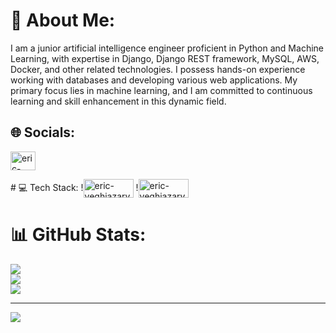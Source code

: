 
<!--
Here are some ideas to get you started:

- 🔭 I’m currently working on ...
- 🌱 I’m currently learning ...
- 👯 I’m looking to collaborate on ...
- 🤔 I’m looking for help with ...
- 💬 Ask me about ...
- 📫 How to reach me: ...
- 😄 Pronouns: ...
- ⚡ Fun fact: ...
-->
# 💫 About Me:
I am a junior artificial intelligence engineer proficient in Python and Machine Learning, with expertise in Django, Django REST framework, MySQL, AWS, Docker, and other related technologies. I possess hands-on experience working with databases and developing various web applications. My primary focus lies in machine learning, and I am committed to continuous learning and skill enhancement in this dynamic field.



## 🌐 Socials:
<a href="https://www.linkedin.com/in/vahe-davtyan-031710285/" target="blank"><img align="center" src="https://raw.githubusercontent.com/rahuldkjain/github-profile-readme-generator/master/src/images/icons/Social/linked-in-alt.svg" alt="eric-yeghiazaryan-356169271" height="30" width="40" /></a>
</p>
# 💻 Tech Stack:
!<img align="center" src="https://img.shields.io/badge/java-%23ED8B00.svg?style=for-the-badge&logo=openjdk&logoColor=white" alt="eric-yeghiazaryan-356169271" height="30" width="80" /> !<img align="center"src="https://camo.githubusercontent.com/e6b67b27998fca3bccf4c0ee479fc8f9de09d91f389cccfbe6cb1e29c10cfbd7/68747470733a2f2f696d672e736869656c64732e696f2f62616467652f637373332d2532333135373242362e7376673f7374796c653d666f722d7468652d6261646765266c6f676f3d63737333266c6f676f436f6c6f723d7768697465" alt="eric-yeghiazaryan-356169271" height="30" width="80" />

# 📊 GitHub Stats:
![](https://github-readme-stats.vercel.app/api?username=vahe-davtyan&theme=prussian&hide_border=false&include_all_commits=false&count_private=false)<br/>
![](https://github-readme-streak-stats.herokuapp.com/?user=vahe-davtyan&theme=prussian&hide_border=false)<br/>
![](https://github-readme-stats.vercel.app/api/top-langs/?username=vahe-davtyan&theme=prussian&hide_border=false&include_all_commits=false&count_private=false&layout=compact)

---
[![](https://visitcount.itsvg.in/api?id=vahe-davtyan&icon=0&color=0)](https://visitcount.itsvg.in)

<!-- Proudly created with GPRM ( https://gprm.itsvg.in ) -->
